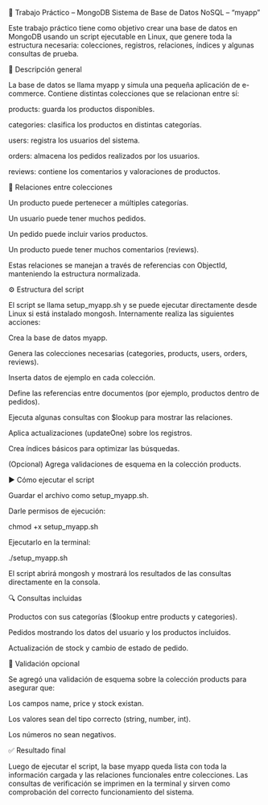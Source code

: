 🧾 Trabajo Práctico – MongoDB
Sistema de Base de Datos NoSQL – “myapp”

Este trabajo práctico tiene como objetivo crear una base de datos en MongoDB usando un script ejecutable en Linux, que genere toda la estructura necesaria: colecciones, registros, relaciones, índices y algunas consultas de prueba.

🧠 Descripción general

La base de datos se llama myapp y simula una pequeña aplicación de e-commerce.
Contiene distintas colecciones que se relacionan entre sí:

products: guarda los productos disponibles.

categories: clasifica los productos en distintas categorías.

users: registra los usuarios del sistema.

orders: almacena los pedidos realizados por los usuarios.

reviews: contiene los comentarios y valoraciones de productos.

🔗 Relaciones entre colecciones

Un producto puede pertenecer a múltiples categorías.

Un usuario puede tener muchos pedidos.

Un pedido puede incluir varios productos.

Un producto puede tener muchos comentarios (reviews).

Estas relaciones se manejan a través de referencias con ObjectId, manteniendo la estructura normalizada.

⚙️ Estructura del script

El script se llama setup_myapp.sh y se puede ejecutar directamente desde Linux si está instalado mongosh.
Internamente realiza las siguientes acciones:

Crea la base de datos myapp.

Genera las colecciones necesarias (categories, products, users, orders, reviews).

Inserta datos de ejemplo en cada colección.

Define las referencias entre documentos (por ejemplo, productos dentro de pedidos).

Ejecuta algunas consultas con $lookup para mostrar las relaciones.

Aplica actualizaciones (updateOne) sobre los registros.

Crea índices básicos para optimizar las búsquedas.

(Opcional) Agrega validaciones de esquema en la colección products.

▶️ Cómo ejecutar el script

Guardar el archivo como setup_myapp.sh.

Darle permisos de ejecución:

chmod +x setup_myapp.sh


Ejecutarlo en la terminal:

./setup_myapp.sh


El script abrirá mongosh y mostrará los resultados de las consultas directamente en la consola.

🔍 Consultas incluidas

Productos con sus categorías ($lookup entre products y categories).

Pedidos mostrando los datos del usuario y los productos incluidos.

Actualización de stock y cambio de estado de pedido.

🧩 Validación opcional

Se agregó una validación de esquema sobre la colección products para asegurar que:

Los campos name, price y stock existan.

Los valores sean del tipo correcto (string, number, int).

Los números no sean negativos.

✅ Resultado final

Luego de ejecutar el script, la base myapp queda lista con toda la información cargada y las relaciones funcionales entre colecciones.
Las consultas de verificación se imprimen en la terminal y sirven como comprobación del correcto funcionamiento del sistema.